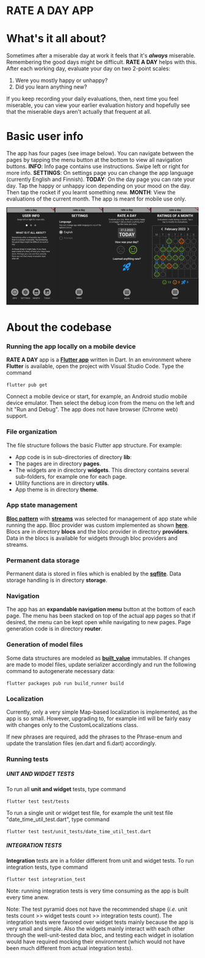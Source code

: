 # RATE A DAY APP

# What's it all about?

Sometimes after a miserable day at work it feels that it's _**always**_ miserable.
Remembering the good days might be difficult.
**RATE A DAY** helps with this. After each working day, evaluate your day on two 2-point scales:

1. Were you mostly happy or unhappy?
2. Did you learn anything new?

If you keep recording your daily evaluations, then, next time you feel miserable, you can view your earlier evaluation history and hopefully see that the miserable days aren't actually that frequent at all.

# Basic user info

The app has four pages (see image below). You can navigate between the pages by tapping the menu button at the bottom to view all navigation buttons.
**INFO**: Info page contains use instructions. Swipe left or right for more info.
**SETTINGS**: On settings page you can change the app language (currently English and Finnish).
**TODAY**: On the day page you can rate your day. Tap the happy or unhappy icon depending on your mood on the day. Then tap the rocket if you learnt something new.
**MONTH**: View the evaluations of the current month.
The app is meant for mobile use only.

![Run app in VSC image](/assets/images/pages.png)

# About the codebase

### Running the app locally on a mobile device

**RATE A DAY** app is a **[Flutter app](https://flutter.dev/)** written in Dart. In an environment where **Flutter** is available, open the project with Visual Studio Code. Type the command

`flutter pub get`

Connect a mobile device or start, for example, an Android studio mobile device emulator. Then select the debug icon from the menu on the left and hit "Run and Debug". The app does not have browser (Chrome web) support.

### File organization

The file structure follows the basic Flutter app structure. For example:

- App code is in sub-directories of directory **lib**:
- The pages are in directory **pages**.
- The widgets are in directory **widgets**. This directory contains several sub-folders, for example one for each page.
- Utility functions are in directory **utils**.
- App theme is in directory **theme**.

### App state management

**[Bloc pattern](https://www.didierboelens.com/2018/08/reactive-programming-streams-bloc/)** with **[streams](https://pub.dev/packages/rxdart)** was selected for management of app state while running the app. Bloc provider was custom implemented as shown **[here](https://www.didierboelens.com/2018/12/reactive-programming-streams-bloc-practical-use-cases/)**. Blocs are in directory **blocs** and the bloc provider in directory **providers**.
Data in the blocs is available for widgets through bloc providers and streams.

### Permanent data storage

Permanent data is stored in files which is enabled by the **[sqflite](https://pub.dev/packages/sqflite)**. Data storage handling is in directory **storage**.

### Navigation

The app has an **expandable navigation menu** button at the bottom of each page. The menu has been stacked on top of the actual app pages so that if desired, the menu can be kept open while navigating to new pages. Page generation code is in directory **router**.

### Generation of model files

Some data structures are modeled as **[built_value](https://pub.dev/packages/built_value)** immutables. If changes are made to model files, update serializer accordingly and run the following command to autogenerate necessary data:

`flutter packages pub run build_runner build`

### Localization

Currently, only a very simple Map-based localization is implemented, as the app is so small. However, upgrading to, for example intl will be fairly easy with changes only to the CustomLocalizations class.

If new phrases are required, add the phrases to the Phrase-enum and update the translation files (en.dart and fi.dart) accordingly.

### Running tests

##### UNIT AND WIDGET TESTS

To run all **unit and widget** tests, type command

`flutter test test/tests`

To run a single unit or widget test file, for example the unit test file "date_time_util_test.dart", type command

`flutter test test/unit_tests/date_time_util_test.dart`

##### INTEGRATION TESTS

**Integration** tests are in a folder different from unit and widget tests. To run integration tests, type command

`flutter test integration_test`

Note: running integration tests is very time consuming as the app is built every time anew.

Note: The test pyramid does not have the recommended shape (_i.e._ unit tests count >> widget tests count >> integration tests count). The integration tests were favored over widget tests mainly because the app is very small and simple. Also the widgets mainly interact with each other through the well-unit-tested data bloc, and testing each widget in isolation would have required mocking their environment (which would not have been much different from actual integration tests).
